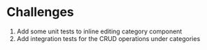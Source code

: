 # Challenges

1. Add some unit tests to inline editing category component
2. Add integration tests for the CRUD operations under categories



